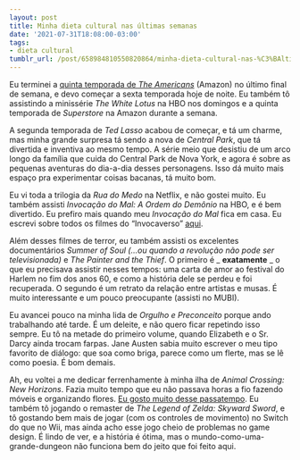 ```yaml
---
layout: post
title: Minha dieta cultural nas últimas semanas
date: '2021-07-31T18:08:00-03:00'
tags:
- dieta cultural
tumblr_url: /post/658984810550820864/minha-dieta-cultural-nas-%C3%BAltimas-semanas
---
```

Eu terminei a [quinta temporada de _The Americans_](https://href.li/?https://paomortadela.com.br/post/658143561087401984/em-defesa-da-quinta-temporada-de-the-americans)&nbsp;(Amazon) no último final de semana, e devo começar a sexta temporada hoje de noite. Eu também tô assistindo a minissérie _The White Lotus_&nbsp;na HBO nos domingos e a quinta temporada de _Superstore_&nbsp;na Amazon durante a semana.

A segunda temporada de _Ted Lasso_&nbsp;acabou de começar, e tá um charme, mas minha grande surpresa tá sendo a nova de _Central Park_, que tá divertida e inventiva ao mesmo tempo. A série meio que desistiu de um arco longo da família que cuida do Central Park de Nova York, e agora é sobre as pequenas aventuras do dia-a-dia desses personagens. Isso dá muito mais espaço pra experimentar coisas bacanas, tá muito bom.

Eu vi toda a trilogia da _Rua do Medo_&nbsp;na Netflix, e não gostei muito. Eu também assisti _Invocação do Mal: A Ordem do Demônio_&nbsp;na HBO, e é bem divertido. Eu prefiro mais quando meu _Invocação do Mal_&nbsp;fica em casa. Eu escrevi sobre todos os filmes do “Invocaverso” [aqui](https://href.li/?https://boxd.it/cQwuU).

Além desses filmes de terror, eu também assisti os excelentes documentários _Summer of Soul (…ou quando a revolução não pode ser televisionada)_&nbsp;e _The Painter and the Thief_. O primeiro é _ **exatamente** _&nbsp;o que eu precisava assistir nesses tempos: uma carta de amor ao festival do Harlem no fim dos anos 60, e como a história dele se perdeu e foi recuperada. O segundo é um retrato da relação entre artistas e musas. É muito interessante e um pouco preocupante (assisti no MUBI).

Eu avancei pouco na minha lida de _Orgulho e Preconceito_&nbsp;porque ando trabalhando até tarde. É um deleite, e não quero ficar repetindo isso sempre. Eu tô na metade do primeiro volume, quando Elizabeth e o Sr. Darcy ainda trocam farpas. Jane Austen sabia muito escrever o meu tipo favorito de diálogo: que soa como briga, parece como um flerte, mas se lê como poesia. É bom demais.

Ah, eu voltei a me dedicar ferrenhamente à minha ilha de _Animal Crossing: New Horizons_. Fazia muito tempo que eu não passava horas a fio fazendo móveis e organizando flores. [Eu gosto muito desse passatempo](https://href.li/?https://paomortadela.com.br/post/658146530851782656/construir-algo-em-animal-crossing-cansa-demais). Eu também tô jogando o remaster de _The Legend of Zelda: Skyward Sword_, e tô gostando bem mais de jogar (com os controles de movimento) no Switch do que no Wii, mas ainda acho esse jogo cheio de problemas no game design. É lindo de ver, e a história é ótima, mas o mundo-como-uma-grande-dungeon não funciona bem do jeito que foi feito aqui.

